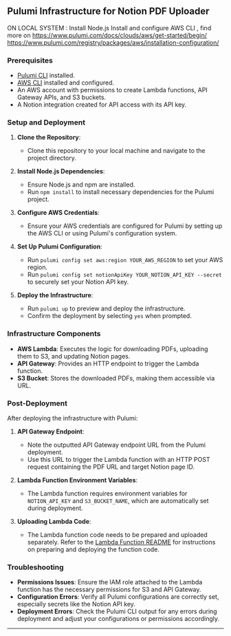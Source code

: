 ## Pulumi Infrastructure for Notion PDF Uploader

ON LOCAL SYSTEM : 
Install Node.js
Install and configure AWS CLI , find more on https://www.pulumi.com/docs/clouds/aws/get-started/begin/
https://www.pulumi.com/registry/packages/aws/installation-configuration/

### Prerequisites

- [Pulumi CLI](https://www.pulumi.com/docs/get-started/install/) installed.
- [AWS CLI](https://aws.amazon.com/cli/) installed and configured.
- An AWS account with permissions to create Lambda functions, API Gateway APIs, and S3 buckets.
- A Notion integration created for API access with its API key.

### Setup and Deployment

1. **Clone the Repository**:
   - Clone this repository to your local machine and navigate to the project directory.

2. **Install Node.js Dependencies**:
   - Ensure Node.js and npm are installed.
   - Run `npm install` to install necessary dependencies for the Pulumi project.

3. **Configure AWS Credentials**:
   - Ensure your AWS credentials are configured for Pulumi by setting up the AWS CLI or using Pulumi's configuration system.

4. **Set Up Pulumi Configuration**:
   - Run `pulumi config set aws:region YOUR_AWS_REGION` to set your AWS region.
   - Run `pulumi config set notionApiKey YOUR_NOTION_API_KEY --secret` to securely set your Notion API key.

5. **Deploy the Infrastructure**:
   - Run `pulumi up` to preview and deploy the infrastructure.
   - Confirm the deployment by selecting `yes` when prompted.

### Infrastructure Components

- **AWS Lambda**: Executes the logic for downloading PDFs, uploading them to S3, and updating Notion pages.
- **API Gateway**: Provides an HTTP endpoint to trigger the Lambda function.
- **S3 Bucket**: Stores the downloaded PDFs, making them accessible via URL.

### Post-Deployment

After deploying the infrastructure with Pulumi:

1. **API Gateway Endpoint**:
   - Note the outputted API Gateway endpoint URL from the Pulumi deployment.
   - Use this URL to trigger the Lambda function with an HTTP POST request containing the PDF URL and target Notion page ID.

2. **Lambda Function Environment Variables**:
   - The Lambda function requires environment variables for `NOTION_API_KEY` and `S3_BUCKET_NAME`, which are automatically set during deployment.

3. **Uploading Lambda Code**:
   - The Lambda function code needs to be prepared and uploaded separately. Refer to the [Lambda Function README](#) for instructions on preparing and deploying the function code.

### Troubleshooting

- **Permissions Issues**: Ensure the IAM role attached to the Lambda function has the necessary permissions for S3 and API Gateway.
- **Configuration Errors**: Verify all Pulumi configurations are correctly set, especially secrets like the Notion API key.
- **Deployment Errors**: Check the Pulumi CLI output for any errors during deployment and adjust your configurations or permissions accordingly.

---


